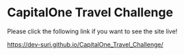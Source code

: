 # CapitalOne Travel Challenge

Please click the following link if you want to see the site live!

https://dev-suri.github.io/CapitalOne_Travel_Challenge/
